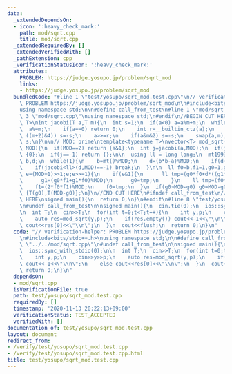 ```yaml
---
data:
  _extendedDependsOn:
  - icon: ':heavy_check_mark:'
    path: mod/sqrt.cpp
    title: mod/sqrt.cpp
  _extendedRequiredBy: []
  _extendedVerifiedWith: []
  _pathExtension: cpp
  _verificationStatusIcon: ':heavy_check_mark:'
  attributes:
    PROBLEM: https://judge.yosupo.jp/problem/sqrt_mod
    links:
    - https://judge.yosupo.jp/problem/sqrt_mod
  bundledCode: "#line 1 \"test/yosupo/sqrt_mod.test.cpp\"\n// verification-helper:\
    \ PROBLEM https://judge.yosupo.jp/problem/sqrt_mod\n\n#include<bits/stdc++.h>\n\
    using namespace std;\n\n#define call_from_test\n#line 1 \"mod/sqrt.cpp\"\n\n#line\
    \ 3 \"mod/sqrt.cpp\"\nusing namespace std;\n#endif\n//BEGIN CUT HERE\ntemplate<typename\
    \ T>\nint jacobi(T a,T m){\n  int s=1;\n  if(a<0) a=a%m+m;\n  while(m>1){\n  \
    \  a%=m;\n    if(a==0) return 0;\n    int r=__builtin_ctz(a);\n    if((r&1) and\
    \ ((m+2)&4)) s=-s;\n    a>>=r;\n    if(a&m&2) s=-s;\n    swap(a,m);\n  }\n  return\
    \ s;\n}\n\n// MOD: prime\ntemplate<typename T>\nvector<T> mod_sqrt(T a,const T\
    \ MOD){\n  if(MOD==2) return {a&1};\n  int j=jacobi(a,MOD);\n  if(j== 0) return\
    \ {0};\n  if(j==-1) return {};\n\n  using ll = long long;\n  mt19937 mt;\n  ll\
    \ b,d;\n  while(1){\n    b=mt()%MOD;\n    d=(b*b-a)%MOD;\n    if(d<0) d+=MOD;\n\
    \    if(jacobi<ll>(d,MOD)==-1) break;\n  }\n\n  ll f0=b,f1=1,g0=1,g1=0;\n  for(ll\
    \ e=(MOD+1)>>1;e;e>>=1){\n    if(e&1){\n      ll tmp=(g0*f0+d*((g1*f1)%MOD))%MOD;\n\
    \      g1=(g0*f1+g1*f0)%MOD;\n      g0=tmp;\n    }\n    ll tmp=(f0*f0+d*((f1*f1)%MOD))%MOD;\n\
    \    f1=(2*f0*f1)%MOD;\n    f0=tmp;\n  }\n  if(g0>MOD-g0) g0=MOD-g0;\n  return\
    \ {T(g0),T(MOD-g0)};\n}\n//END CUT HERE\n#ifndef call_from_test\n//INSERT ABOVE\
    \ HERE\nsigned main(){\n  return 0;\n}\n#endif\n#line 8 \"test/yosupo/sqrt_mod.test.cpp\"\
    \n#undef call_from_test\n\nsigned main(){\n  cin.tie(0);\n  ios::sync_with_stdio(0);\n\
    \n  int T;\n  cin>>T;\n  for(int t=0;t<T;t++){\n    int y,p;\n    cin>>y>>p;\n\
    \    auto res=mod_sqrt(y,p);\n    if(res.empty()) cout<<-1<<\"\\n\";\n    else\
    \ cout<<res[0]<<\"\\n\";\n  }\n  cout<<flush;\n  return 0;\n}\n"
  code: "// verification-helper: PROBLEM https://judge.yosupo.jp/problem/sqrt_mod\n\
    \n#include<bits/stdc++.h>\nusing namespace std;\n\n#define call_from_test\n#include\
    \ \"../../mod/sqrt.cpp\"\n#undef call_from_test\n\nsigned main(){\n  cin.tie(0);\n\
    \  ios::sync_with_stdio(0);\n\n  int T;\n  cin>>T;\n  for(int t=0;t<T;t++){\n\
    \    int y,p;\n    cin>>y>>p;\n    auto res=mod_sqrt(y,p);\n    if(res.empty())\
    \ cout<<-1<<\"\\n\";\n    else cout<<res[0]<<\"\\n\";\n  }\n  cout<<flush;\n \
    \ return 0;\n}\n"
  dependsOn:
  - mod/sqrt.cpp
  isVerificationFile: true
  path: test/yosupo/sqrt_mod.test.cpp
  requiredBy: []
  timestamp: '2020-11-13 20:22:13+09:00'
  verificationStatus: TEST_ACCEPTED
  verifiedWith: []
documentation_of: test/yosupo/sqrt_mod.test.cpp
layout: document
redirect_from:
- /verify/test/yosupo/sqrt_mod.test.cpp
- /verify/test/yosupo/sqrt_mod.test.cpp.html
title: test/yosupo/sqrt_mod.test.cpp
---
```

